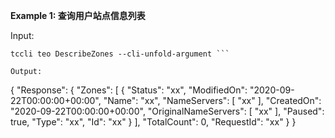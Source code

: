 **Example 1: 查询用户站点信息列表**



Input: 

```
tccli teo DescribeZones --cli-unfold-argument ```

Output: 
```
{
    "Response": {
        "Zones": [
            {
                "Status": "xx",
                "ModifiedOn": "2020-09-22T00:00:00+00:00",
                "Name": "xx",
                "NameServers": [
                    "xx"
                ],
                "CreatedOn": "2020-09-22T00:00:00+00:00",
                "OriginalNameServers": [
                    "xx"
                ],
                "Paused": true,
                "Type": "xx",
                "Id": "xx"
            }
        ],
        "TotalCount": 0,
        "RequestId": "xx"
    }
}
```

